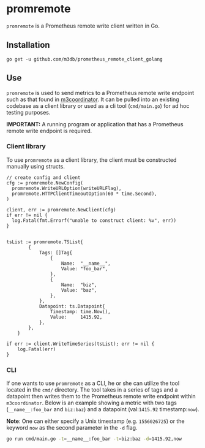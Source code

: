 # promremote

`promremote` is a Prometheus remote write client written in Go.

## Installation

`go get -u github.com/m3db/prometheus_remote_client_golang`

## Use

`promremote` is used to send metrics to a Prometheus remote write endpoint such as that found in
[m3coordinator](http://m3db.github.io/m3/overview/components/#m3-coordinator). It can be pulled into
an existing codebase as a client library or used as a cli tool (`cmd/main.go`) for ad hoc testing
purposes.

**IMPORTANT:** A running program or application that has a Prometheus remote write endpoint is required.

### Client library

To use `promremote` as a client library, the client must be constructed manually using structs.

```golang
// create config and client
cfg := promremote.NewConfig(
  promremote.WriteURLOption(writeURLFlag),
  promremote.HTTPClientTimeoutOption(60 * time.Second),
)

client, err := promremote.NewClient(cfg)
if err != nil {
  log.Fatal(fmt.Errorf("unable to construct client: %v", err))
}


tsList := promremote.TSList{
		{
			Tags: []Tag{
				{
					Name:  "__name__",
					Value: "foo_bar",
				},
				{
					Name:  "biz",
					Value: "baz",
				},
			},
			Datapoint: ts.Datapoint{
				Timestamp: time.Now(),
				Value:     1415.92,
			},
		},
	}

if err := client.WriteTimeSeries(tsList); err != nil {
	log.Fatal(err)
}
```

### CLI

If one wants to use `promremote` as a CLI, he or she can utilize the tool located in the `cmd/`
directory. The tool takes in a series of tags and a datapoint then writes them to the Prometheus
remote write endpoint within `m3coordinator`. Below is an example showing a metric with two tags
(`__name__:foo_bar` and `biz:baz`) and a datapoint (val:`1415.92` timestamp:`now`).

**Note**: One can either specify a Unix timestamp (e.g. `1556026725`) or the keyword `now` as the
second parameter in the `-d` flag.

```bash
go run cmd/main.go -t=__name__:foo_bar -t=biz:baz -d=1415.92,now
```
